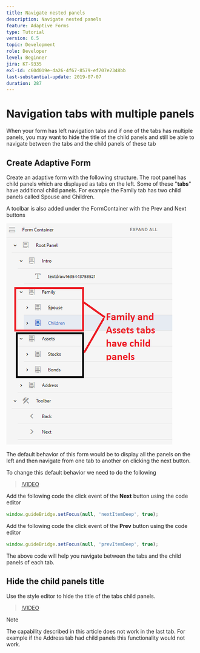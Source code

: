 ```yaml
---
title: Navigate nested panels
description: Navigate nested panels
feature: Adaptive Forms
type: Tutorial
version: 6.5
topic: Development
role: Developer
level: Beginner
jira: KT-9335
exl-id: c60d019e-da26-4f67-8579-ef707e2348bb
last-substantial-update: 2019-07-07
duration: 287
---
```

# Navigation tabs with multiple panels

When your form has left navigation tabs and if one of the tabs has multiple panels, you may want to hide the title of the child panels and still be able to navigate between the tabs and the child panels of these tab

## Create Adaptive Form

Create an adaptive form with the following structure. The root panel has child panels which are displayed as tabs on the left. Some of these "**tabs**" have additional child panels. For example the Family tab has two child panels called Spouse and Children.

A toolbar is also added under the FormContainer with the Prev and Next buttons

![toolbar-spacing](assets/multiple-panels.png)



The default behavior of this form would be to display all the panels on the left and then navigate from one tab to another on clicking the next button.

To change this default behavior we need to do the following

>[!VIDEO](https://video.tv.adobe.com/v/338369?quality=12&learn=on)


Add the following code the click event of the **Next** button using the code editor

``` javascript
window.guideBridge.setFocus(null, 'nextItemDeep', true);

```

Add the following code the click event of the **Prev** button using the code editor

``` javascript
window.guideBridge.setFocus(null, 'prevItemDeep', true);

```

The above code will help you navigate between the tabs and the child panels of each tab.

## Hide the child panels title

Use the style editor to hide the title of the tabs child panels.

>[!VIDEO](https://video.tv.adobe.com/v/338370?quality=12&learn=on)

>[!NOTE]
>
>The capability described in this article does not work in the last tab. For example if the Address tab had child panels this functionality would not work.

